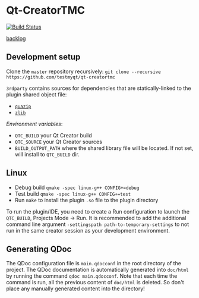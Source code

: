 # Qt-CreatorTMC
[![Build Status](https://travis-ci.org/TestMyQt/Qt-CreatorTMC.svg?branch=master)](https://travis-ci.org/TestMyQt/Qt-CreatorTMC)

[backlog](https://docs.google.com/spreadsheets/d/1SZ1n11YmaVU5PIb6m-NHczgdKhNN1TSwjyNvZwEiMIg/edit#gid=0)

## Development setup

Clone the `master` repository recursively: `git clone --recursive https://github.com/testmyqt/qt-creatortmc`

`3rdparty` contains sources for dependencies that are statically-linked to the plugin shared object file:
- [`quazip`](https://github.com/TestMyQt/quazip/tree/eeb61805596a83fd8a97f542f48430485330217a)
- [`zlib`](https://github.com/madler/zlib/tree/cacf7f1d4e3d44d871b605da3b647f07d718623f)

_Environment variables_:

- `QTC_BUILD` your Qt Creator build
- `QTC_SOURCE` your Qt Creator sources
- `BUILD_OUTPUT_PATH` where the shared library file will be located. If not set, will install to `QTC_BUILD` dir.

## Linux
- Debug build `qmake -spec linux-g++ CONFIG+=debug`
- Test build `qmake -spec linux-g++ CONFIG+=test`
- Run `make` to install the plugin `.so` file to the plugin directory

To run the plugin/IDE, you need to create a Run configuration to launch the `QTC_BUILD`, Projects Mode -> Run. It is recommended to add the additional command line argument `-settingspath path-to-temporary-settings` to not run in the same creator session as your development environment.

## Generating QDoc
The QDoc configuration file is `main.qdocconf` in the root directory of the project. The QDoc documentation is automatically generated into `doc/html` by running the command `qdoc main.qdocconf`. Note that each time the command is run, all the previous content of `doc/html` is deleted. So don't place any manually generated content into the directory!
